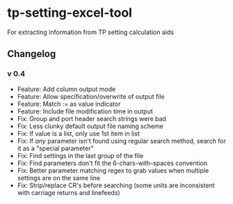 # tp-setting-excel-tool
For extracting information from TP setting calculation aids

## Changelog
### v 0.4
* Feature: Add column output mode
* Feature: Allow specification/overwrite of output file
* Feature: Match := as value indicator
* Feature: Include file modification time in output
* Fix: Group and port header search strings were bad
* Fix: Less clunky default output file naming scheme
* Fix: If value is a list, only use 1st item in list
* Fix: If *any* parameter isn't found using regular search method, search for it as a "special parameter"
* Fix: Find settings in the last group of the file
* Fix: Find parameters don't fit the 6-chars-with-spaces convention
* Fix: Better parameter matching regex to grab values when multiple settings are on the same line
* Fix: Strip/replace CR's before searching (some units are inconsistent with carriage returns and linefeeds)
